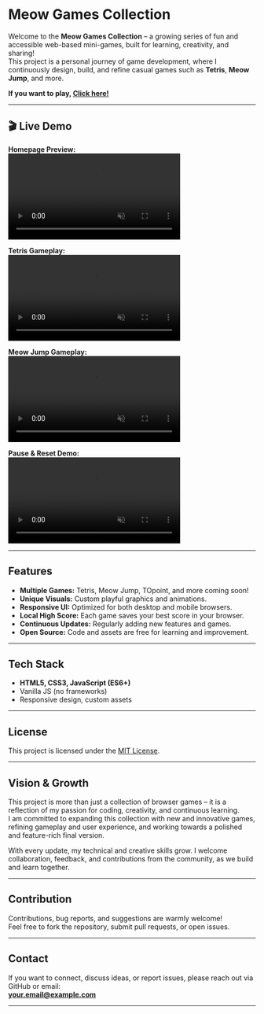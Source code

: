 # Meow Games Collection

Welcome to the **Meow Games Collection** – a growing series of fun and accessible web-based mini-games, built for learning, creativity, and sharing!  
This project is a personal journey of game development, where I continuously design, build, and refine casual games such as **Tetris**, **Meow Jump**, and more.

**If you want to play, [Click here!](https://richard-yang-liu.github.io/Meow-Game-Deom/homepage.html)**

---
## 🎬 Live Demo

**Homepage Preview:**  
<video src="images/index.gif" width="350" autoplay loop muted playsinline></video>

**Tetris Gameplay:**  
<video src="images/tetris.gif" width="350" autoplay loop muted playsinline></video>

**Meow Jump Gameplay:**  
<video src="images/meowjump.gif" width="350" autoplay loop muted playsinline></video>

**Pause & Reset Demo:**  
<video src="images/setting.gif" width="350" autoplay loop muted playsinline></video>

---
## Features

- **Multiple Games:** Tetris, Meow Jump, TOpoint, and more coming soon!
- **Unique Visuals:** Custom playful graphics and animations.
- **Responsive UI:** Optimized for both desktop and mobile browsers.
- **Local High Score:** Each game saves your best score in your browser.
- **Continuous Updates:** Regularly adding new features and games.
- **Open Source:** Code and assets are free for learning and improvement.

---

## Tech Stack

- **HTML5, CSS3, JavaScript (ES6+)**
- Vanilla JS (no frameworks)
- Responsive design, custom assets

---

## License

This project is licensed under the [MIT License](LICENSE).

---

## Vision & Growth

This project is more than just a collection of browser games – it is a reflection of my passion for coding, creativity, and continuous learning.  
I am committed to expanding this collection with new and innovative games, refining gameplay and user experience, and working towards a polished and feature-rich final version.

With every update, my technical and creative skills grow. I welcome collaboration, feedback, and contributions from the community, as we build and learn together.

---

## Contribution

Contributions, bug reports, and suggestions are warmly welcome!  
Feel free to fork the repository, submit pull requests, or open issues.

---

## Contact

If you want to connect, discuss ideas, or report issues, please reach out via GitHub or email:  
**your.email@example.com**

---

